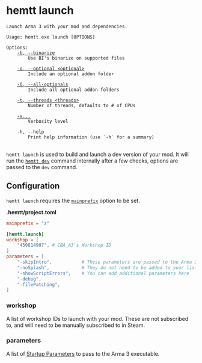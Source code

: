 # hemtt launch

<pre><code>Launch Arma 3 with your mod and dependencies.

Usage: hemtt.exe launch [OPTIONS]

Options:
    <a href="commands-dev.md#-b---binarize">-b, --binarize</a>
        Use BI's binarize on supported files

    <a href="commands-dev.md#-o---optional">-o, --optional &lt;optional&gt;</a>
        Include an optional addon folder

    <a href="commands-dev.md#-o---all-optionals">-O, --all-optionals</a>
        Include all optional addon folders

    <a href="commands.md#-t---threads">-t, --threads &lt;threads&gt;</a>
        Number of threads, defaults to # of CPUs

    <a href="commands.md#-v">-v...</a>
        Verbosity level

    -h, --help
        Print help information (use `-h` for a summary)
</code>
</pre>

`hemtt launch` is used to build and launch a dev version of your mod. It will run the [`hemtt dev`](commands-dev.md) command internally after a few checks, options are passed to the `dev` command.

## Configuration

`hemtt launch` requires the [`mainprefix`](configuration.md#main-prefix) option to be set.

**.hemtt/project.toml**

```toml
mainprefix = "z"

[hemtt.launch]
workshop = [
    "450814997", # CBA_A3's Workshop ID
]
parameters = [
    "-skipIntro",           # These parameters are passed to the Arma 3 executable
    "-noSplash",            # They do not need to be added to your list
    "-showScriptErrors",    # You can add additional parameters here
    "-debug",
    "-filePatching",
]
```


### workshop

A list of workshop IDs to launch with your mod. These are not subscribed to, and will need to be manually subscribed to in Steam.

### parameters

A list of [Startup Parameters](https://community.bistudio.com/wiki/Arma_3:_Startup_Parameters) to pass to the Arma 3 executable.
